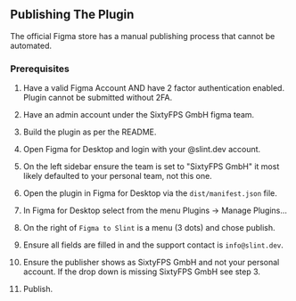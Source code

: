 <!-- Copyright © SixtyFPS GmbH <info@slint.dev> ; SPDX-License-Identifier: GPL-3.0-only OR LicenseRef-Slint-Royalty-free-2.0 OR LicenseRef-Slint-Software-3.0 -->

## Publishing The Plugin

The official Figma store has a manual publishing process that cannot be automated.


### Prerequisites

1. Have a valid Figma Account AND have 2 factor authentication enabled. Plugin cannot be submitted without 2FA.
2. Have an admin account under the SixtyFPS GmbH figma team.



1. Build the plugin as per the README.
2. Open Figma for Desktop and login with your @slint.dev account.
3. On the left sidebar ensure the team is set to "SixtyFPS GmbH" it most likely
defaulted to your personal team, not this one.
4. Open the plugin in Figma for Desktop via the `dist/manifest.json` file.
5. In Figma for Desktop select from the menu Plugins -> Manage Plugins...
6. On the right of `Figma to Slint` is a menu (3 dots) and chose publish.
7. Ensure all fields are filled in and the support contact is `info@slint.dev`.
8. Ensure the publisher shows as SixtyFPS GmbH and not your personal account. If the drop down is missing
SixtyFPS GmbH see step 3.
9. Publish.